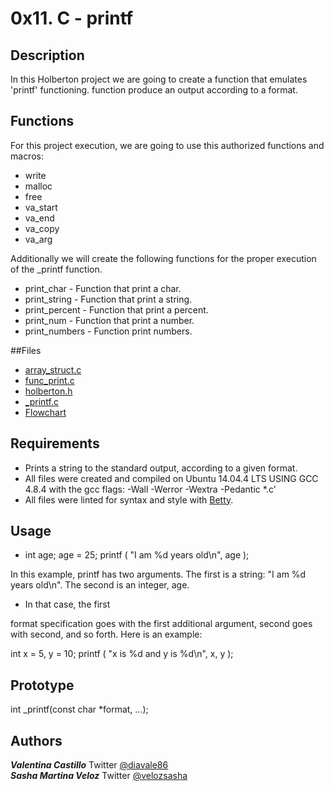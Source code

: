 # 0x11. C - printf

## Description

In this Holberton project we are going to create a function that emulates 'printf' functioning.
function produce an output according to a format. 


## Functions

For this project execution, we are going to use this authorized functions and macros:

* write
* malloc
* free
* va_start
* va_end
* va_copy
* va_arg


Additionally we will create the following functions for the proper execution of the _printf function.

* print_char - Function that print a char. 
* print_string - Function that print a string.
* print_percent - Function that print a percent.
* print_num - Function that print a number.
* print_numbers - Function print numbers.


##Files

* [array_struct.c](https://github.com/sashaveloz/printf/blob/master/array_struct.c)
* [func_print.c](https://github.com/sashaveloz/printf/blob/master/func_print.c)
* [holberton.h](https://github.com/sashaveloz/printf/blob/master/holberton.h)
* [_printf.c](https://github.com/sashaveloz/printf/blob/master/_printf.c)
* [Flowchart](https://drive.google.com/file/d/1eHBIKipdDJQ8Ejm77TQdJYJ9xVR6Q99_/view?usp=sharing)


## Requirements

* Prints a string to the standard output, according to a given format.
* All files were created and compiled on Ubuntu 14.04.4 LTS USING GCC 4.8.4 with the gcc flags: -Wall -Werror -Wextra -Pedantic *.c'
* All files were linted for syntax and style with [Betty](https://github.com/holbertonschool/Betty).


## Usage

* int age;
age = 25;
printf ( "I am %d years old\n", age );

In this example, printf has two arguments. The first is a string: "I am %d years old\n". The second is an integer, age.

* In that case, the first

format specification goes with the first additional argument, second goes with second, and so forth. Here is an example:

int x = 5, y = 10;
printf ( "x is %d and y is %d\n", x, y );


## Prototype

int _printf(const char *format, ...);


## Authors

***Valentina Castillo***
Twitter [@diavale86](https://twitter.com/diavale86)  
***Sasha Martina Veloz***
Twitter [@velozsasha](https://twitter.com/velozsasha)
